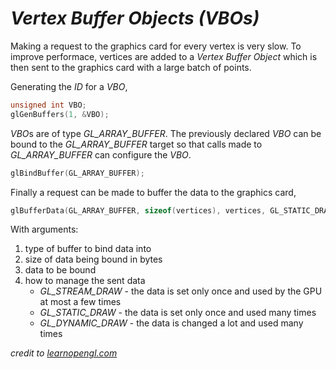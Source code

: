 # ***Vertex Buffer Objects (VBOs)***

Making a request to the graphics card for every vertex is very slow. To improve performace, vertices are added to a *Vertex Buffer Object* which is then sent to the graphics card with a large batch of points.

Generating the *ID* for a *VBO*,

```C++
unsigned int VBO;
glGenBuffers(1, &VBO);
```

*VBO*s are of type *GL_ARRAY_BUFFER*. The previously declared *VBO* can be bound to the *GL_ARRAY_BUFFER* target so that calls made to *GL_ARRAY_BUFFER* can configure the *VBO*.

```C++
glBindBuffer(GL_ARRAY_BUFFER);
```

Finally a request can be made to buffer the data to the graphics card,

```C++
glBufferData(GL_ARRAY_BUFFER, sizeof(vertices), vertices, GL_STATIC_DRAW);
```

With arguments:

1. type of buffer to bind data into
2. size of data being bound in bytes
3. data to be bound
4. how to manage the sent data
    - *GL_STREAM_DRAW* - the data is set only once and used by the GPU at most a few times
    - *GL_STATIC_DRAW* - the data is set only once and used many times
    - *GL_DYNAMIC_DRAW* - the data is changed a lot and used many times

*credit to [learnopengl.com](https://learnopengl.com)*
